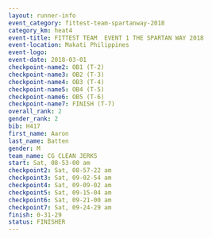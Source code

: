 ```yaml
---
layout: runner-info 
event_category: fittest-team-spartanway-2018 
category_km: heat4 
event-title: FITTEST TEAM  EVENT 1 THE SPARTAN WAY 2018 
event-location: Makati Philippines 
event-logo: 
event-date: 2018-03-01 
checkpoint-name2: OB1 (T-2) 
checkpoint-name3: OB2 (T-3) 
checkpoint-name4: OB3 (T-4) 
checkpoint-name5: OB4 (T-5) 
checkpoint-name6: OB5 (T-6) 
checkpoint-name7: FINISH (T-7) 
overall_rank: 2
gender_rank: 2
bib: H417
first_name: Aaron
last_name: Batten
gender: M
team_name: CG CLEAN JERKS
start: Sat, 08-53-00 am
checkpoint2: Sat, 08-57-22 am
checkpoint3: Sat, 09-02-54 am
checkpoint4: Sat, 09-09-02 am
checkpoint5: Sat, 09-15-04 am
checkpoint6: Sat, 09-21-00 am
checkpoint7: Sat, 09-24-29 am
finish: 0-31-29
status: FINISHER
---
```

